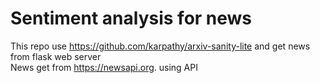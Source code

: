 # Sentiment analysis for news
This repo use https://github.com/karpathy/arxiv-sanity-lite and get news from flask web server<br/>
News get from https://newsapi.org. using API <br/>

